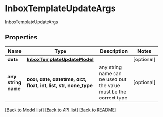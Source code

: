 # InboxTemplateUpdateArgs

InboxTemplateUpdateArgs

## Properties
Name | Type | Description | Notes
------------ | ------------- | ------------- | -------------
**data** | [**InboxTemplateUpdateModel**](InboxTemplateUpdateModel.md) |  | [optional] 
**any string name** | **bool, date, datetime, dict, float, int, list, str, none_type** | any string name can be used but the value must be the correct type | [optional]

[[Back to Model list]](../README.md#documentation-for-models) [[Back to API list]](../README.md#documentation-for-api-endpoints) [[Back to README]](../README.md)


